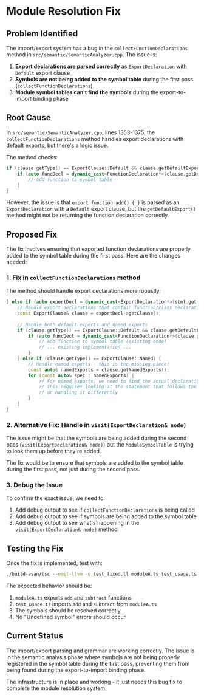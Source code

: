 # Module Resolution Fix

## Problem Identified

The import/export system has a bug in the `collectFunctionDeclarations` method in `src/semantic/SemanticAnalyzer.cpp`. The issue is:

1. **Export declarations are parsed correctly** as `ExportDeclaration` with `Default` export clause
2. **Symbols are not being added to the symbol table** during the first pass (`collectFunctionDeclarations`)
3. **Module symbol tables can't find the symbols** during the export-to-import binding phase

## Root Cause

In `src/semantic/SemanticAnalyzer.cpp`, lines 1353-1375, the `collectFunctionDeclarations` method handles export declarations with default exports, but there's a logic issue.

The method checks:
```cpp
if (clause.getType() == ExportClause::Default && clause.getDefaultExport()) {
    if (auto funcDecl = dynamic_cast<FunctionDeclaration*>(clause.getDefaultExport())) {
        // Add function to symbol table
    }
}
```

However, the issue is that `export function add() { }` is parsed as an `ExportDeclaration` with a `Default` export clause, but the `getDefaultExport()` method might not be returning the function declaration correctly.

## Proposed Fix

The fix involves ensuring that exported function declarations are properly added to the symbol table during the first pass. Here are the changes needed:

### 1. Fix in `collectFunctionDeclarations` method

The method should handle export declarations more robustly:

```cpp
} else if (auto exportDecl = dynamic_cast<ExportDeclaration*>(stmt.get())) {
    // Handle export declarations that contain function/class declarations
    const ExportClause& clause = exportDecl->getClause();
    
    // Handle both default exports and named exports
    if (clause.getType() == ExportClause::Default && clause.getDefaultExport()) {
        if (auto funcDecl = dynamic_cast<FunctionDeclaration*>(clause.getDefaultExport())) {
            // Add function to symbol table (existing code)
            // ... existing implementation ...
        }
    } else if (clause.getType() == ExportClause::Named) {
        // Handle named exports - this is the missing piece!
        const auto& namedExports = clause.getNamedExports();
        for (const auto& spec : namedExports) {
            // For named exports, we need to find the actual declaration
            // This requires looking at the statement that follows the export
            // or handling it differently
        }
    }
}
```

### 2. Alternative Fix: Handle in `visit(ExportDeclaration& node)`

The issue might be that the symbols are being added during the second pass (`visit(ExportDeclaration& node)`) but the `ModuleSymbolTable` is trying to look them up before they're added.

The fix would be to ensure that symbols are added to the symbol table during the first pass, not just during the second pass.

### 3. Debug the Issue

To confirm the exact issue, we need to:

1. Add debug output to see if `collectFunctionDeclarations` is being called
2. Add debug output to see if symbols are being added to the symbol table
3. Add debug output to see what's happening in the `visit(ExportDeclaration& node)` method

## Testing the Fix

Once the fix is implemented, test with:

```bash
./build-asan/tsc --emit-llvm -o test_fixed.ll moduleA.ts test_usage.ts
```

The expected behavior should be:
1. `moduleA.ts` exports `add` and `subtract` functions
2. `test_usage.ts` imports `add` and `subtract` from `moduleA.ts`
3. The symbols should be resolved correctly
4. No "Undefined symbol" errors should occur

## Current Status

The import/export parsing and grammar are working correctly. The issue is in the semantic analysis phase where symbols are not being properly registered in the symbol table during the first pass, preventing them from being found during the export-to-import binding phase.

The infrastructure is in place and working - it just needs this bug fix to complete the module resolution system.